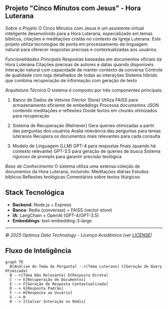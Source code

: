 ## Projeto "Cinco Minutos com Jesus" - Hora Luterana

*Sobre o Projeto*
O Cinco Minutos com Jesus é um assistente virtual inteligente desenvolvido para a Hora Luterana, especializado em temas bíblicos, citações e meditações cristãs no contexto da Igreja Luterana. Este projeto utiliza tecnologias de ponta em processamento de linguagem natural para oferecer respostas precisas e contextualizadas aos usuários.

*Funcionalidades Principais*
Respostas baseadas em documentos oficiais da Hora Luterana
Citações precisas de autores e datas quando disponíveis
Interação natural com capacidade de manter contexto da conversa
Controle de qualidade com logs detalhados de todas as interações
Sistema híbrido que combina recuperação de informação com geração de texto

*Arquitetura Técnica*
O sistema é composto por três componentes principais:

1. Banco de Dados de Vetores (Vector Store)
Utiliza FAISS para armazenamento eficiente de embeddings
Processa documentos JSON contendo meditações e reflexões
Divide textos em chunks otimizados para recuperação

2. Sistema de Recuperação (Retriever)
Gera queries otimizadas a partir das perguntas dos usuários
Avalia relevância das perguntas para temas luteranos
Recupera os documentos mais relevantes para cada consulta

3. Modelo de Linguagem (LLM)
GPT-4 para respostas finais (quando há contexto relevante)
GPT-3.5 para geração de queries de busca
Sistema rigoroso de prompts para garantir precisão teológica

*Base de Conhecimento*
O sistema utiliza uma extensa coleção de documentos da Hora Luterana, incluindo:
Meditações diárias
Estudos bíblicos
Reflexões teológicas
Comentários sobre textos litúrgicos

## Stack Tecnológica
- **Backend**: Node.js + Express
- **Banco**: Redis (conversas) + FAISS (vector store)
- **IA**: LangChain + OpenAI (GPT-4/GPT-3.5)
- **Embeddings**: text-embedding-3-large

---
*© 2025 Optimus Data Technology - Licença Acadêmica (ver [LICENSE](LICENSE))*

## Fluxo de Inteligência
```mermaid
graph TD
  B[Análise do Tema da Pergunta] -->|Tema Luterano| C[Geração de Query Otimizada]
  B -->|Tema Não Relevante| D[Resposta Direta]
  C --> E[Recuperação de Documentos]
  E --> F[Geração de Resposta Contextualizada]
  D --> G[Resposta Padrão]
  F --> H[Resposta ao Usuário]
  G --> H
  H --> I[Salvar Interação no Redis]
